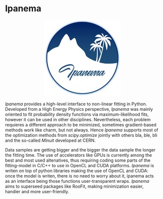 # Ipanema

<p align="center">
  <img src="ipanema_logo.png" width="250" title="Ipanema Logo">
</p>

_Ipanema_ provides a high-level interface to non-linear fitting in Python.
Developed from a High Energy Physics perspective, _Ipanema_ was mainly oriented to
fit probability density functions via maximum-likelihood fits, however it
can be used in other disciplines. Nevertheless, each problem requieres a 
different approach to be minimized, sometimes gradient-based methods work like
charm, but not always. Hence _Ipanema_ supports most of the optimization methods
from _scipy.optimize_ jointly with
others bla, ble, bli and the so-called _Minuit_ developed at CERN.

Data samples are getting bigger and the bigger the data sample the longer the 
fitting time. The use of accelerators like GPUs is currently among the best and 
most used altenatives, thus requiring coding some parts of the fitting-model 
in C/C++ to use in OpenCL and CUDA platforms. _Ipanema_ is writen on top of python 
libraries making the use of OpenCL and CUDA: once the model is writen, there is no
need to worry about it, ipanema acts as an interface being those functions 
user-transparent wraps. 
_Ipanema_ aims to superseed packages like RooFit, making
minimization easier, handier and more user-friendly.
